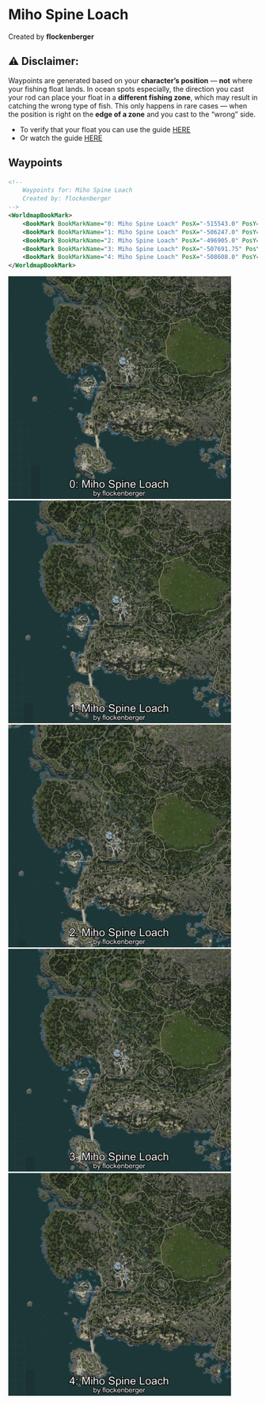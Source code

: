 # Miho Spine Loach
Created by **flockenberger**

## ⚠️ Disclaimer:
Waypoints are generated based on your __**character’s position**__ — __not__ where your fishing float lands.
In ocean spots especially, the direction you cast your rod can place your float in a **different fishing zone**, which may result in catching the wrong type of fish.
This only happens in rare cases — when the position is right on the **edge of a zone** and you cast to the “wrong” side.

- To verify that your float you can use the guide [HERE](https://flockenberger.github.io/bdo-fish-position/)
- Or watch the guide [HERE](https://youtu.be/t-VXcRoNojk)

## Waypoints
```xml
<!--
    Waypoints for: Miho Spine Loach
    Created by: flockenberger
-->
<WorldmapBookMark>
    <BookMark BookMarkName="0: Miho Spine Loach" PosX="-515543.0" PosY="-6275.0" PosZ="-482093.0" />
    <BookMark BookMarkName="1: Miho Spine Loach" PosX="-506247.0" PosY="8173.0" PosZ="-462009.0" />
    <BookMark BookMarkName="2: Miho Spine Loach" PosX="-496905.0" PosY="1055.0" PosZ="-445779.0" />
    <BookMark BookMarkName="3: Miho Spine Loach" PosX="-507691.75" PosY="8788.778" PosZ="-455056.5" />
    <BookMark BookMarkName="4: Miho Spine Loach" PosX="-508608.0" PosY="6310.0" PosZ="-470900.0" />
</WorldmapBookMark>
```

<img src="./Miho Spine Loach_0_Preview.webp" width="450"/> <img src="./Miho Spine Loach_1_Preview.webp" width="450"/> <img src="./Miho Spine Loach_2_Preview.webp" width="450"/> <img src="./Miho Spine Loach_3_Preview.webp" width="450"/> <img src="./Miho Spine Loach_4_Preview.webp" width="450"/> 